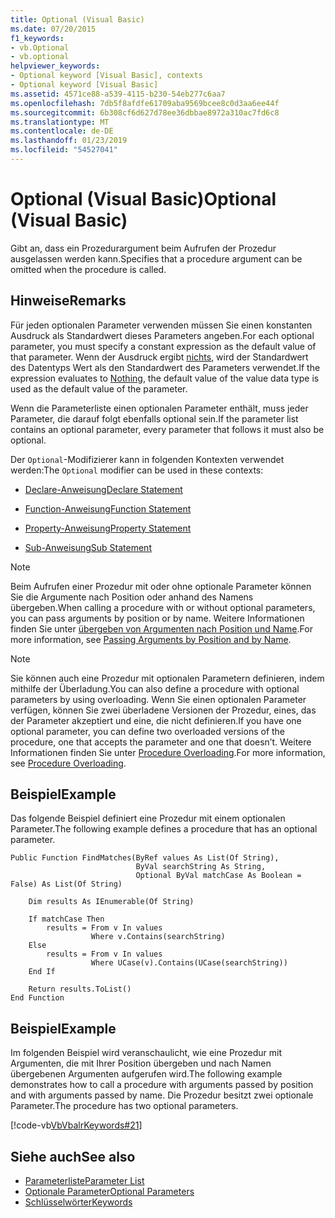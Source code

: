 ```yaml
---
title: Optional (Visual Basic)
ms.date: 07/20/2015
f1_keywords:
- vb.Optional
- vb.optional
helpviewer_keywords:
- Optional keyword [Visual Basic], contexts
- Optional keyword [Visual Basic]
ms.assetid: 4571ce88-a539-4115-b230-54eb277c6aa7
ms.openlocfilehash: 7db5f8afdfe61709aba9569bcee8c0d3aa6ee44f
ms.sourcegitcommit: 6b308cf6d627d78ee36dbbae8972a310ac7fd6c8
ms.translationtype: MT
ms.contentlocale: de-DE
ms.lasthandoff: 01/23/2019
ms.locfileid: "54527041"
---
```

# <a name="optional-visual-basic"></a><span data-ttu-id="00d09-102">Optional (Visual Basic)</span><span class="sxs-lookup"><span data-stu-id="00d09-102">Optional (Visual Basic)</span></span>
<span data-ttu-id="00d09-103">Gibt an, dass ein Prozedurargument beim Aufrufen der Prozedur ausgelassen werden kann.</span><span class="sxs-lookup"><span data-stu-id="00d09-103">Specifies that a procedure argument can be omitted when the procedure is called.</span></span>  
  
## <a name="remarks"></a><span data-ttu-id="00d09-104">Hinweise</span><span class="sxs-lookup"><span data-stu-id="00d09-104">Remarks</span></span>  
 <span data-ttu-id="00d09-105">Für jeden optionalen Parameter verwenden müssen Sie einen konstanten Ausdruck als Standardwert dieses Parameters angeben.</span><span class="sxs-lookup"><span data-stu-id="00d09-105">For each optional parameter, you must specify a constant expression as the default value of that parameter.</span></span> <span data-ttu-id="00d09-106">Wenn der Ausdruck ergibt [nichts](../../../visual-basic/language-reference/nothing.md), wird der Standardwert des Datentyps Wert als den Standardwert des Parameters verwendet.</span><span class="sxs-lookup"><span data-stu-id="00d09-106">If the expression evaluates to [Nothing](../../../visual-basic/language-reference/nothing.md), the default value of the value data type is used as the default value of the parameter.</span></span>  
  
 <span data-ttu-id="00d09-107">Wenn die Parameterliste einen optionalen Parameter enthält, muss jeder Parameter, die darauf folgt ebenfalls optional sein.</span><span class="sxs-lookup"><span data-stu-id="00d09-107">If the parameter list contains an optional parameter, every parameter that follows it must also be optional.</span></span>  
  
 <span data-ttu-id="00d09-108">Der `Optional`-Modifizierer kann in folgenden Kontexten verwendet werden:</span><span class="sxs-lookup"><span data-stu-id="00d09-108">The `Optional` modifier can be used in these contexts:</span></span>  
  
-   [<span data-ttu-id="00d09-109">Declare-Anweisung</span><span class="sxs-lookup"><span data-stu-id="00d09-109">Declare Statement</span></span>](../../../visual-basic/language-reference/statements/declare-statement.md)  
  
-   [<span data-ttu-id="00d09-110">Function-Anweisung</span><span class="sxs-lookup"><span data-stu-id="00d09-110">Function Statement</span></span>](../../../visual-basic/language-reference/statements/function-statement.md)  
  
-   [<span data-ttu-id="00d09-111">Property-Anweisung</span><span class="sxs-lookup"><span data-stu-id="00d09-111">Property Statement</span></span>](../../../visual-basic/language-reference/statements/property-statement.md)  
  
-   [<span data-ttu-id="00d09-112">Sub-Anweisung</span><span class="sxs-lookup"><span data-stu-id="00d09-112">Sub Statement</span></span>](../../../visual-basic/language-reference/statements/sub-statement.md)  
  
> [!NOTE]
>  <span data-ttu-id="00d09-113">Beim Aufrufen einer Prozedur mit oder ohne optionale Parameter können Sie die Argumente nach Position oder anhand des Namens übergeben.</span><span class="sxs-lookup"><span data-stu-id="00d09-113">When calling a procedure with or without optional parameters, you can pass arguments by position or by name.</span></span> <span data-ttu-id="00d09-114">Weitere Informationen finden Sie unter [übergeben von Argumenten nach Position und Name](../../../visual-basic/programming-guide/language-features/procedures/passing-arguments-by-position-and-by-name.md).</span><span class="sxs-lookup"><span data-stu-id="00d09-114">For more information, see [Passing Arguments by Position and by Name](../../../visual-basic/programming-guide/language-features/procedures/passing-arguments-by-position-and-by-name.md).</span></span>  
  
> [!NOTE]
>  <span data-ttu-id="00d09-115">Sie können auch eine Prozedur mit optionalen Parametern definieren, indem mithilfe der Überladung.</span><span class="sxs-lookup"><span data-stu-id="00d09-115">You can also define a procedure with optional parameters by using overloading.</span></span> <span data-ttu-id="00d09-116">Wenn Sie einen optionalen Parameter verfügen, können Sie zwei überladene Versionen der Prozedur, eines, das der Parameter akzeptiert und eine, die nicht definieren.</span><span class="sxs-lookup"><span data-stu-id="00d09-116">If you have one optional parameter, you can define two overloaded versions of the procedure, one that accepts the parameter and one that doesn’t.</span></span> <span data-ttu-id="00d09-117">Weitere Informationen finden Sie unter [Procedure Overloading](../../../visual-basic/programming-guide/language-features/procedures/procedure-overloading.md).</span><span class="sxs-lookup"><span data-stu-id="00d09-117">For more information, see [Procedure Overloading](../../../visual-basic/programming-guide/language-features/procedures/procedure-overloading.md).</span></span>  
  
## <a name="example"></a><span data-ttu-id="00d09-118">Beispiel</span><span class="sxs-lookup"><span data-stu-id="00d09-118">Example</span></span>  
 <span data-ttu-id="00d09-119">Das folgende Beispiel definiert eine Prozedur mit einem optionalen Parameter.</span><span class="sxs-lookup"><span data-stu-id="00d09-119">The following example defines a procedure that has an optional parameter.</span></span>  
  
```  
Public Function FindMatches(ByRef values As List(Of String),  
                            ByVal searchString As String,  
                            Optional ByVal matchCase As Boolean = False) As List(Of String)  
  
    Dim results As IEnumerable(Of String)  
  
    If matchCase Then  
        results = From v In values  
                  Where v.Contains(searchString)  
    Else  
        results = From v In values  
                  Where UCase(v).Contains(UCase(searchString))  
    End If  
  
    Return results.ToList()  
End Function  
```  
  
## <a name="example"></a><span data-ttu-id="00d09-120">Beispiel</span><span class="sxs-lookup"><span data-stu-id="00d09-120">Example</span></span>  
 <span data-ttu-id="00d09-121">Im folgenden Beispiel wird veranschaulicht, wie eine Prozedur mit Argumenten, die mit Ihrer Position übergeben und nach Namen übergebenen Argumenten aufgerufen wird.</span><span class="sxs-lookup"><span data-stu-id="00d09-121">The following example demonstrates how to call a procedure with arguments passed by position and with arguments passed by name.</span></span> <span data-ttu-id="00d09-122">Die Prozedur besitzt zwei optionale Parameter.</span><span class="sxs-lookup"><span data-stu-id="00d09-122">The procedure has two optional parameters.</span></span>  
  
 [!code-vb[VbVbalrKeywords#21](../../../visual-basic/language-reference/codesnippet/VisualBasic/optional_1.vb)]  
  
## <a name="see-also"></a><span data-ttu-id="00d09-123">Siehe auch</span><span class="sxs-lookup"><span data-stu-id="00d09-123">See also</span></span>
- [<span data-ttu-id="00d09-124">Parameterliste</span><span class="sxs-lookup"><span data-stu-id="00d09-124">Parameter List</span></span>](../../../visual-basic/language-reference/statements/parameter-list.md)
- [<span data-ttu-id="00d09-125">Optionale Parameter</span><span class="sxs-lookup"><span data-stu-id="00d09-125">Optional Parameters</span></span>](../../../visual-basic/programming-guide/language-features/procedures/optional-parameters.md)
- [<span data-ttu-id="00d09-126">Schlüsselwörter</span><span class="sxs-lookup"><span data-stu-id="00d09-126">Keywords</span></span>](../../../visual-basic/language-reference/keywords/index.md)
